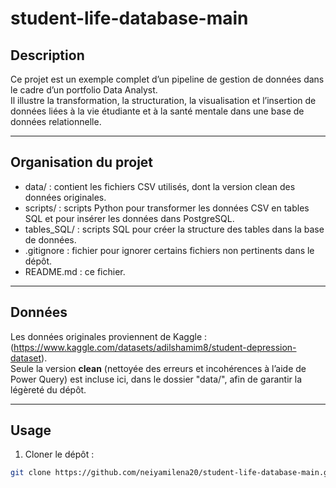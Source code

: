 # student-life-database-main

## Description

Ce projet est un exemple complet d’un pipeline de gestion de données dans le cadre d’un portfolio Data Analyst.  
Il illustre la transformation, la structuration, la visualisation et l’insertion de données liées à la vie étudiante et à la santé mentale dans une base de données relationnelle.

--------------------------------------------------------------------

## Organisation du projet

- data/ : contient les fichiers CSV utilisés, dont la version clean des données originales.
- scripts/ : scripts Python pour transformer les données CSV en tables SQL et pour insérer les données dans PostgreSQL.
- tables_SQL/ : scripts SQL pour créer la structure des tables dans la base de données.
- .gitignore : fichier pour ignorer certains fichiers non pertinents dans le dépôt.
- README.md : ce fichier.

--------------------------------------------------------------------

## Données

Les données originales proviennent de Kaggle : (https://www.kaggle.com/datasets/adilshamim8/student-depression-dataset).  
Seule la version **clean** (nettoyée des erreurs et incohérences à l’aide de Power Query) est incluse ici, dans le dossier "data/", afin de garantir la légèreté du dépôt.


--------------------------------------------------------------------

## Usage

1. Cloner le dépôt :  
```bash
git clone https://github.com/neiyamilena20/student-life-database-main.git
